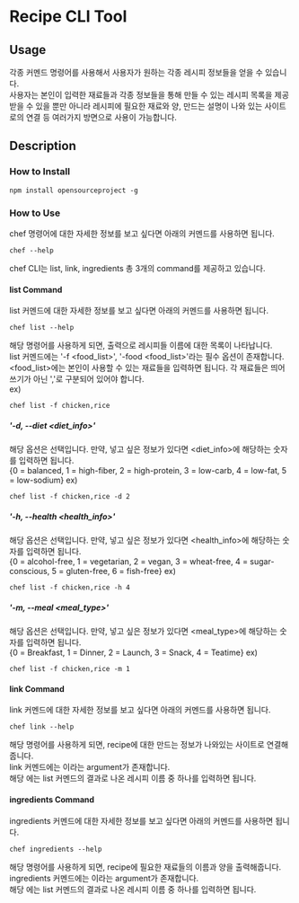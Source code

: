 # Recipe CLI Tool

## Usage
각종 커멘드 명령어를 사용해서 사용자가 원하는 각종 레시피 정보들을 얻을 수 있습니다.\
사용자는 본인이 입력한 재료들과 각종 정보들을 통해 만들 수 있는 레시피 목록을 제공 받을 수
있을 뿐만 아니라 레시피에 필요한 재료와 양, 만드는 설명이 나와 있는 사이트로의 연결 등 여러가지
방면으로 사용이 가능합니다.

## Description

### How to Install
```
npm install opensourceproject -g
```

### How to Use
chef 명령어에 대한 자세한 정보를 보고 싶다면 아래의 커멘드를 사용하면 됩니다.
```
chef --help
```

chef CLI는 list, link, ingredients 총 3개의 command를 제공하고 있습니다.

#### list Command
list 커멘드에 대한 자세한 정보를 보고 싶다면 아래의 커멘드를 사용하면 됩니다.
```
chef list --help
```
해당 명령어를 사용하게 되면, 출력으로 레시피들 이름에 대한 목록이 나타납니다.\
list 커멘드에는 '-f <food_list>', '-food <food_list>'라는 필수 옵션이 존재합니다.\
<food_list>에는 본인이 사용할 수 있는 재료들을 입력하면 됩니다. 각 재료들은 띄어쓰기가
아닌 ','로 구분되어 있어야 합니다.\
ex)
```
chef list -f chicken,rice
```
##### '-d, --diet <diet_info>'
해당 옵션은 선택입니다. 만약, 넣고 싶은 정보가 있다면 <diet_info>에 해당하는 숫자를
입력하면 됩니다.\
{0 = balanced, 1 = high-fiber, 2 = high-protein, 3 = low-carb, 4 = low-fat, 5 = low-sodium}
ex)
```
chef list -f chicken,rice -d 2
```
##### '-h, --health <health_info>'
해당 옵션은 선택입니다. 만약, 넣고 싶은 정보가 있다면 <health_info>에 해당하는 숫자를
입력하면 됩니다.\
{0 = alcohol-free, 1 = vegetarian, 2 = vegan, 3 = wheat-free, 4 = sugar-conscious, 5 = gluten-free, 6 = fish-free}
ex)
```
chef list -f chicken,rice -h 4
```
##### '-m, --meal <meal_type>'
해당 옵션은 선택입니다. 만약, 넣고 싶은 정보가 있다면 <meal_type>에 해당하는 숫자를
입력하면 됩니다.\
{0 = Breakfast, 1 = Dinner, 2 = Launch, 3 = Snack, 4 = Teatime}
ex)
```
chef list -f chicken,rice -m 1
```

#### link Command
link 커멘드에 대한 자세한 정보를 보고 싶다면 아래의 커멘드를 사용하면 됩니다.
```
chef link --help
```
해당 명령어를 사용하게 되면, recipe에 대한 만드는 정보가 나와있는 사이트로 연결해줍니다.\
link 커멘드에는 <recipe>이라는 argument가 존재합니다.\
해당 <recipe>에는 list 커멘드의 결과로 나온 레시피 이름 중 하나를 입력하면 됩니다.

#### ingredients Command
ingredients 커멘드에 대한 자세한 정보를 보고 싶다면 아래의 커멘드를 사용하면 됩니다.
```
chef ingredients --help
```
해당 명령어를 사용하게 되면, recipe에 필요한 재료들의 이름과 양을 출력해줍니다.\
ingredients 커멘드에는 <recipe>이라는 argument가 존재합니다.\
해당 <recipe>에는 list 커멘드의 결과로 나온 레시피 이름 중 하나를 입력하면 됩니다.
